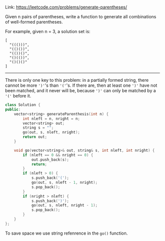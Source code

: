 Link: https://leetcode.com/problems/generate-parentheses/

Given n pairs of parentheses, write a function to generate all combinations of well-formed parentheses.

For example, given n = 3, a solution set is:
```
[
  "((()))",
  "(()())",
  "(())()",
  "()(())",
  "()()()"
]
```
___
There is only one key to this problem: in a partially formed string, there cannot be more `')'`'s than `'('`'s. If there are, then at least one `')'` have not been matched, and it never will be, because `')'` can only be matched by a `'('` before it. 
```cpp
class Solution {
public:
    vector<string> generateParenthesis(int n) {
        int nleft = n, nright = n;
        vector<string> out;
        string s = "";
        go(out, s, nleft, nright);
        return out;
    }

    void go(vector<string>& out, string& s, int nleft, int nright) {
        if (nleft == 0 && nright == 0) {
            out.push_back(s);
            return;
        }
        if (nleft > 0) {
            s.push_back('(');
            go(out, s, nleft - 1, nright);
            s.pop_back();
        }
        if (nright > nleft) {
            s.push_back(')');
            go(out, s, nleft, nright - 1);
            s.pop_back();
        }
    }
};
```
To save space we use string refenrence in the `go()` function. 